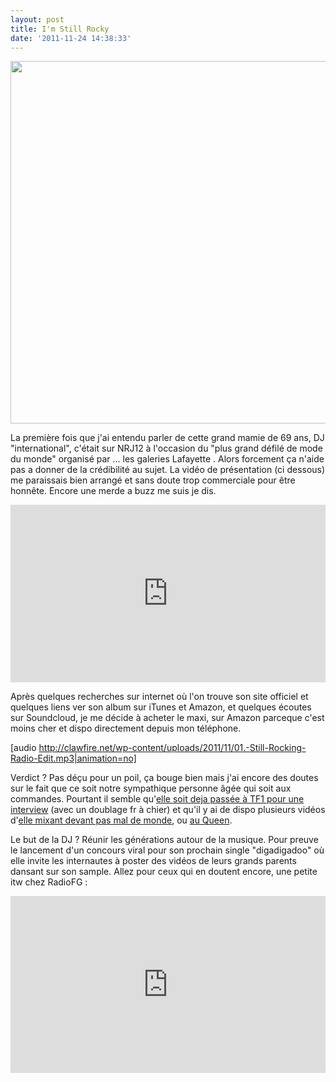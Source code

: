 ```yaml
---
layout: post
title: I'm Still Rocky
date: '2011-11-24 14:38:33'
---
```


<a href="http://clawfire.net/wp-content/uploads/2011/11/mamyrock-e1322138243927.png"><img class="aligncenter  wp-image-651" title="mamyrock" src="http://clawfire.net/wp-content/uploads/2011/11/mamyrock-e1322138243927.png" alt="" width="580" /></a>

La première fois que j'ai entendu parler de cette grand mamie de 69 ans, DJ "international", c'était sur NRJ12 à l'occasion du "plus grand défilé de mode du monde" organisé par ... les galeries Lafayette . Alors forcement ça n'aide pas a donner de la crédibilité au sujet. La vidéo de présentation (ci dessous) me paraissais bien arrangé et sans doute trop commerciale pour être honnête. Encore une merde a buzz me suis je dis.

<style>.embed-container { position: relative; padding-bottom: 56.25%; height: 0; overflow: hidden; max-width: 100%; height: auto; } .embed-container iframe, .embed-container object, .embed-container embed { position: absolute; top: 0; left: 0; width: 100%; height: 100%; }</style><div class='embed-container'><iframe src='http://www.youtube.com/embed/h0bVyMhehj4' frameborder='0' allowfullscreen></iframe></div>

Après quelques recherches sur internet où l'on trouve son site officiel et quelques liens ver son album sur iTunes et Amazon, et quelques écoutes sur Soundcloud, je me décide à acheter le maxi, sur Amazon parceque c'est moins cher et dispo directement depuis mon téléphone.

[audio http://clawfire.net/wp-content/uploads/2011/11/01.-Still-Rocking-Radio-Edit.mp3|animation=no]

Verdict ? Pas déçu pour un poil, ça bouge bien mais j'ai encore des doutes sur le fait que ce soit notre sympathique personne âgée qui soit aux commandes. Pourtant il semble qu'<a title="Interview TF1 MamyRock pour la fêtes des Grand Mères" href="http://www.youtube.com/watch?v=yBOTTaecsK8" target="_blank">elle soit deja passée à TF1 pour une interview</a> (avec un doublage fr à chier) et qu'il y ai de dispo plusieurs vidéos d'<a title="MamyRock qui mixe devant des milliers de personnes ?" href="http://www.youtube.com/watch?v=aQIAjDA_mqU" target="_blank">elle mixant devant pas mal de monde</a>, ou <a title="MamyRock au Queen" href="http://www.youtube.com/watch?v=7EICvNdKRnE" target="_blank">au Queen</a>.

Le but de la DJ ? Réunir les générations autour de la musique. Pour preuve le lancement d'un concours viral pour son prochain single "digadigadoo" où elle invite les internautes à poster des vidéos de leurs grands parents dansant sur son sample.
Allez pour ceux qui en doutent encore, une petite itw chez RadioFG :

<style>.embed-container { position: relative; padding-bottom: 56.25%; height: 0; overflow: hidden; max-width: 100%; height: auto; } .embed-container iframe, .embed-container object, .embed-container embed { position: absolute; top: 0; left: 0; width: 100%; height: 100%; }</style><div class='embed-container'><iframe src='http://www.youtube.com/embed/W-risn2BvWs' frameborder='0' allowfullscreen></iframe></div>